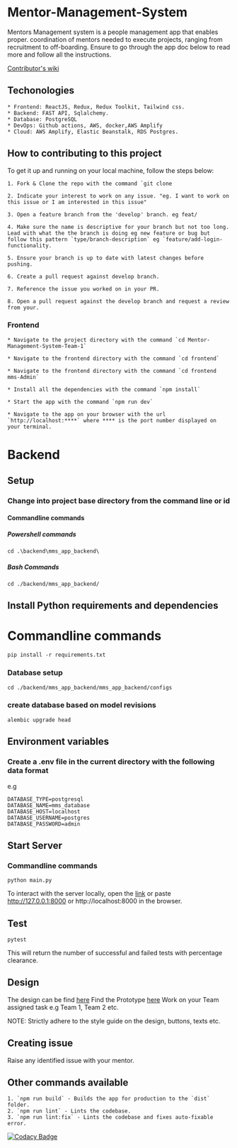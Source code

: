 # Mentor-Management-System

Mentors Management system is a people management app that enables proper.
coordination of mentors needed to execute projects, ranging from recruitment to off-boarding. Ensure to go through the
app doc below to read more and follow all the instructions.

[Contributor's wiki](https://github.com/ALCOpenSource/Mentor-Management-System-Team-6/wiki)

## Techonologies

    * Frontend: ReactJS, Redux, Redux Toolkit, Tailwind css.
    * Backend: FAST API, Sqlalchemy.
    * Database: PostgreSQL
    * DevOps: Github actions, AWS, docker,AWS Amplify
    * Cloud: AWS Amplify, Elastic Beanstalk, RDS Postgres.

## How to contributing to this project

To get it up and running on your local machine, follow the steps below:

    1. Fork & Clone the repo with the command `git clone

    2. Indicate your interest to work on any issue. "eg. I want to work on this issue or I am interested in this issue"

    3. Open a feature branch from the 'develop' branch. eg feat/

    4. Make sure the name is descriptive for your branch but not too long. Lead with what the the branch is doing eg new feature or bug but follow this pattern `type/branch-description` eg `feature/add-login-functionality.

    5. Ensure your branch is up to date with latest changes before pushing.

    6. Create a pull request against develop branch.

    7. Reference the issue you worked on in your PR.

    8. Open a pull request against the develop branch and request a review from your.

### Frontend

    * Navigate to the project directory with the command `cd Mentor-Management-System-Team-1`

    * Navigate to the frontend directory with the command `cd frontend`

    * Navigate to the frontend directory with the command `cd frontend mms-Admin`

    * Install all the dependencies with the command `npm install`

    * Start the app with the command `npm run dev`

    * Navigate to the app on your browser with the url `http://localhost:****` where **** is the port number displayed on
    your terminal.

# Backend

## Setup

### Change into  project base directory from the command line or id

#### Commandline commands

##### Powershell commands
    

    cd .\backend\mms_app_backend\


##### Bash Commands
    

    cd ./backend/mms_app_backend/


## Install Python requirements and dependencies

# Commandline commands


    pip install -r requirements.txt
### Database setup
    cd ./backend/mms_app_backend/mms_app_backend/configs

### create database based on model revisions
    alembic upgrade head 

## Environment variables

### Create a .env file in the current directory with the following data format

e.g

    
    DATABASE_TYPE=postgresql
    DATABASE_NAME=mms_database
    DATABASE_HOST=localhost
    DATABASE_USERNAME=postgres
    DATABASE_PASSWORD=admin


## Start Server

### Commandline commands


    python main.py


To interact with the server locally, open the [link](http://127.0.0.1:8000) or paste http://127.0.0.1:8000
or http://localhost:8000
in the browser.

## Test


    pytest 


This will return the number of successful and failed tests with percentage clearance.

## Design

The design can be
find [here](https://www.figma.com/file/JNZKj3lachPypSOMBOhC1e/MMS-ALC-0pen-Source-Project?node-id=6784%3A7593&t=dnwBBGHPZRxryUnJ-0)
Find the
Prototype [here](https://www.figma.com/proto/JNZKj3lachPypSOMBOhC1e/MMS-ALC-0pen-Source-Project?page-id=6782%3A4428&node-id=6784%3A6712&viewport=565%2C382%2C0.02&scaling=min-zoom&starting-point-node-id=6784%3A6712)
Work on your Team assigned task e.g Team 1, Team 2 etc.

NOTE: Strictly adhere to the style guide on the design, buttons, texts etc.

## Creating issue

Raise any identified issue with your mentor.

## Other commands available

    1. `npm run build` - Builds the app for production to the `dist` folder.
    2. `npm run lint` - Lints the codebase.
    3. `npm run lint:fix` - Lints the codebase and fixes auto-fixable error.

[![Codacy Badge](https://app.codacy.com/project/badge/Grade/098d739ea9504dadabbcc4898eaff86e)](https://app.codacy.com/gh/ALCOpenSource/Mentor-Management-System-Team-1/dashboard?utm_source=gh&utm_medium=referral&utm_content=&utm_campaign=Badge_grade)
